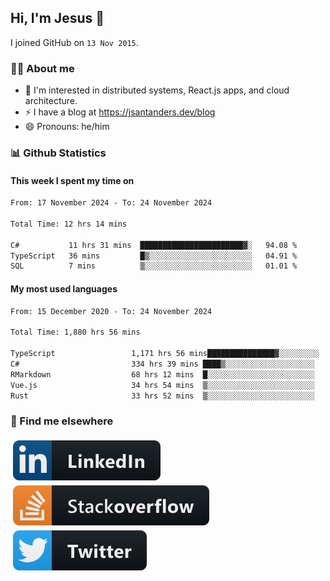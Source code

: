 ## Hi, I'm Jesus 👋

I joined GitHub on `13 Nov 2015`.

<!-- Talking about you -->

### 👨‍💻 About me

- 👦 I'm interested in distributed systems, React.js apps, and cloud architecture.
- ⚡️ I have a blog at <https://jsantanders.dev/blog>
- 😄 Pronouns: he/him

### 📊 Github Statistics

#### This week I spent my time on

<!--START_SECTION:weekly-->

```txt
From: 17 November 2024 - To: 24 November 2024

Total Time: 12 hrs 14 mins

C#           11 hrs 31 mins  ███████████████████████▓░   94.08 %
TypeScript   36 mins         █▒░░░░░░░░░░░░░░░░░░░░░░░   04.91 %
SQL          7 mins          ▒░░░░░░░░░░░░░░░░░░░░░░░░   01.01 %
```

<!--END_SECTION:weekly-->

#### My most used languages

<!--START_SECTION:alltime-->

```txt
From: 15 December 2020 - To: 24 November 2024

Total Time: 1,880 hrs 56 mins

TypeScript                 1,171 hrs 56 mins███████████████▓░░░░░░░░░   62.31 %
C#                         334 hrs 39 mins ████▒░░░░░░░░░░░░░░░░░░░░   17.79 %
RMarkdown                  68 hrs 12 mins  █░░░░░░░░░░░░░░░░░░░░░░░░   03.63 %
Vue.js                     34 hrs 54 mins  ▒░░░░░░░░░░░░░░░░░░░░░░░░   01.86 %
Rust                       33 hrs 52 mins  ▒░░░░░░░░░░░░░░░░░░░░░░░░   01.80 %
```

<!--END_SECTION:alltime-->

### 📢 Find me elsewhere

<p>
  <a target="_blank" href="https://linkedin.com/in/jsantanders">
    <img src="https://github.com/jsantanders/jsantanders/blob/master/img/linkedin.svg" alt="LinkedIn" style="vertical-align:top; margin:4px">
  </a>
  
  <a target="_blank" href="https://stackoverflow.com/users/7318331/jesus-santander">
    <img src="https://github.com/jsantanders/jsantanders/blob/master/img/stackoverflow.svg" alt="StackOverflow" style="vertical-align:top; margin:4px">
  </a>
  
  <a target="_blank" href="http://twitter.com/jsantanders">
    <img src="https://github.com/jsantanders/jsantanders/blob/master/img/twitter.svg" alt="Twitter" style="vertical-align:top; margin:4px">
  </a>
</p>
